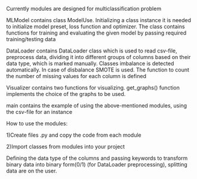 Currently modules are designed for multiclassification problem

MLModel contains class ModelUse. Initializing a class instance it is needed to initialize model preset, loss function and optimizer.
The class contains functions for training and evaluating the given model by passing required training/testing data

DataLoader contains DataLoader class which is used to read csv-file, preprocess data, dividing it into different groups of columns based on their data type,
which is marked manually. Classes imbalance is detected automatically. In case of disbalance SMOTE is used. The function to count the number of missing values for each column is defined

Visualizer contains two functions for visualizing. get_graphs() function implements the choice of the graphs to be used.

main contains the example of using the above-mentioned modules, using the csv-file for an instance

How to use the modules:

1)Create files .py and copy the code from each module

2)Import classes from modules into your project

Defining the data type of the columns and passing keywords to transform binary data into binary form(0/1) (for DataLoader preprocessing), splitting data are on the user.
